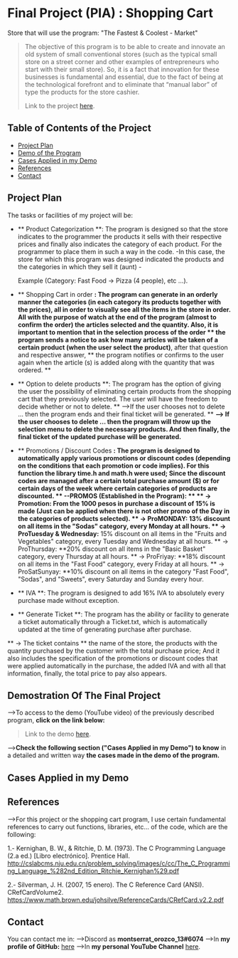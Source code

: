 # Final Project (PIA) :  Shopping Cart 
Store that will use the program: "The Fastest & Coolest - Market" 


>The objective of this program is to be able to create and innovate an old system of small conventional stores (such as the typical small store on a street corner and other examples of entrepreneurs who start with their small store).
So, it is a fact that innovation for these businesses is fundamental and essential, due to the fact of being at the technological forefront and to eliminate that “manual labor” of type the products for the store cashier.
>
>Link to the project [here](https://github.com/montserrat1318/C/tree/main/pia).


## Table of Contents of the Project
* [Project Plan](#Project-Plan)
* [Demo of the Program](#Demostration-Of-The-Final-Program)
* [Cases Applied in my Demo](#Cases-Applied-in-my-Demo)
* [References](#References)
* [Contact](#Contact)
<!-- * [License](#license) -->

## Project Plan
The tasks or facilities of my project will be:
* ** Product Categorization **: The program is designed so that the store indicates to the programmer the products it sells with their respective prices and finally also indicates the category of each product. For the programmer to place them in such a way in the code.
-In this case, the store for which this program was designed indicated the products and the categories in which they sell it (aunt) -

   Example (Category: Fast Food -> Pizza (4 people), etc ...).
* ** Shopping Cart in order **: The program can generate in an orderly manner the categories (in each category its products together with the prices), all in order to visually see all the items in the store in order.
All with the purpose of watch at the end of the program (almost to confirm the order) the articles selected and the quantity.
Also, it is important to mention that in the selection process of the order      ** the program sends a notice to ask how many articles will be taken of a certain product (when the user select the product)**, after that question and respective answer, ** the program notifies or confirms to the user again when the article (s) is added along with the quantity that was ordered. **

* ** Option to delete products **: The program has the option of giving the user the possibility of eliminating certain products from the shopping cart that they previously selected. The user will have the freedom to decide whether or not to delete.
** -->If the user chooses not to delete ... then the program ends and their final ticket will be generated. **
**--> If the user chooses to delete ... then the program will throw up the selection menu to delete the necessary products. And then finally, the final ticket of the updated purchase will be generated.**

* ** Promotions / Discount Codes **: The program is designed to automatically apply various promotions or discount codes (depending on the conditions that each promotion or code implies). For this function the library time.h and math.h were used; Since the discount codes are managed after a certain total purchase amount ($) or for certain days of the week where certain categories of products are discounted.
** --PROMOS (Established in the Program): **
** -> Promotion: **From the 1000 pesos in purchase a discount of 15% is made (Just can be applied when there is not other promo of the Day in the categories of products selected).
** -> ProMONDAY:** 13% discount on all items in the "Sodas" category, every Monday at all hours. 
** -> ProTuesday & Wednesday:** 15% discount on all items in the "Fruits and Vegetables" category, every Tuesday and Wednesday at all hours. 
** -> ProThursday: **20% discount on all items in the "Basic Basket" category, every Thursday at all hours. 
** -> ProFriyay: **18% discount on all items in the "Fast Food" category, every Friday at all hours. 
** -> ProSatSunyay: **10% discount on all items in the category "Fast Food", "Sodas", and "Sweets", every Saturday and Sunday every hour. 

* ** IVA **: The program is designed to add 16% IVA to absolutely every purchase made without exception.

* ** Generate Ticket **: The program has the ability or facility to generate a ticket automatically through a Ticket.txt, which is automatically updated at the time of generating purchase after purchase.

** -> The ticket contains ** the name of the store, the products with the quantity purchased by the customer with the total purchase price; And it also includes the specification of the promotions or discount codes that were applied automatically in the purchase, the added IVA and with all that information, finally, the total price to pay also appears.

## Demostration Of The Final Project
-->To access to the demo (YouTube video) of the previously described program, **click on the link below:**

>Link to the demo [here](https://www.youtube.com/watch?v=Jx3qH6_0qPA&t=24s).

-->**Check the following section ("Cases Applied in my Demo") to know** in a detailed and written way **the cases made in the demo of the program.**

## Cases Applied in my Demo

## References
-->For this project or the shopping cart program, I use certain fundamental references to carry out functions, libraries, etc... of the code, which are the following:

1.- Kernighan, B. W., & Ritchie, D. M. (1973). The C Programming Language (2.a ed.) [Libro electrónico]. Prentice Hall. http://cslabcms.nju.edu.cn/problem_solving/images/c/cc/The_C_Programming_Language_%282nd_Edition_Ritchie_Kernighan%29.pdf

2.- Silverman, J. H. (2007, 15 enero). The C Reference Card (ANSI). CRefCardVolume2. https://www.math.brown.edu/johsilve/ReferenceCards/CRefCard.v2.2.pdf

## Contact
You can contact me in:
-->Discord as  **montserrat_orozco_13#6074** 
-->In **my profile of GitHub:** [here](https://github.com/montserrat1318) 
-->In **my personal YouTube Channel** [here](https://www.youtube.com/channel/UCMV5nUXAt0J-El-bIdc1S-g).

